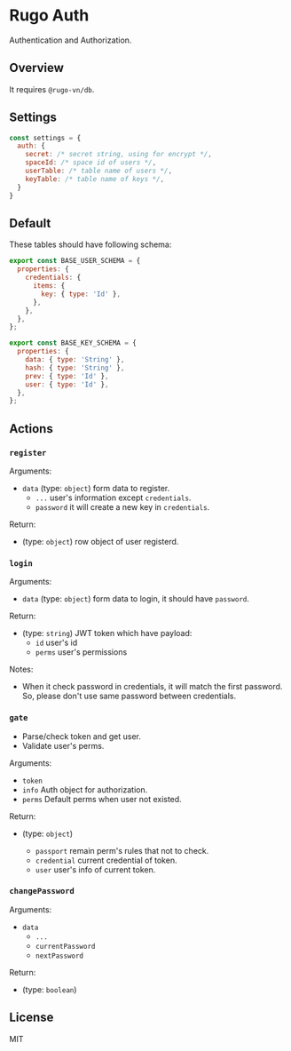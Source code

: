 # Rugo Auth

Authentication and Authorization.

## Overview

It requires `@rugo-vn/db`.

## Settings

```js
const settings = {
  auth: {
    secret: /* secret string, using for encrypt */,
    spaceId: /* space id of users */,
    userTable: /* table name of users */,
    keyTable: /* table name of keys */,
  }
}
```

## Default

These tables should have following schema:

```js
export const BASE_USER_SCHEMA = {
  properties: {
    credentials: {
      items: {
        key: { type: 'Id' },
      },
    },
  },
};

export const BASE_KEY_SCHEMA = {
  properties: {
    data: { type: 'String' },
    hash: { type: 'String' },
    prev: { type: 'Id' },
    user: { type: 'Id' },
  },
};
```

## Actions

### `register`

Arguments:

- `data` (type: `object`) form data to register.
  - `...` user's information except `credentials`.
  - `password` it will create a new key in `credentials`.

Return:

- (type: `object`) row object of user registerd.

### `login`

Arguments:

- `data` (type: `object`) form data to login, it should have `password`.

Return:

- (type: `string`) JWT token which have payload:
  - `id` user's id
  - `perms` user's permissions

Notes:

- When it check password in credentials, it will match the first password. So, please don't use same password between credentials.

### `gate`

- Parse/check token and get user.
- Validate user's perms.

Arguments:

- `token`
- `info` Auth object for authorization.
- `perms` Default perms when user not existed.

Return:

- (type: `object`)

  - `passport` remain perm's rules that not to check.
  - `credential` current credential of token.
  - `user` user's info of current token.

### `changePassword`

Arguments:

- `data`
  - `...`
  - `currentPassword`
  - `nextPassword`

Return:

- (type: `boolean`)

## License

MIT
